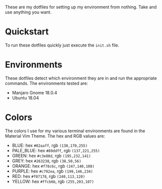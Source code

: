 These are my dotfiles for setting up my environment from nothing. Take and use anything you want.

# Quickstart

To run these dotfiles quickly just execute the `init.sh` file.

# Environments

These dotfiles detect which environment they are in and run the appropriate commands.  The environments tested are:

* Manjaro Gnome 18.0.4
* Ubuntu 18.04

# Colors

The colors I use for my various terminal environments are found in the Material Vim Theme.  The hex and RGB values are:

* BLUE: hex `#82aaff`, rgb `(130,170,255)`
* PALE_BLUE: hex `#89ddff`, rgb `(137,221,255)`
* GREEN: hex `#c3e88d`, rgb `(195,232,141)`
* GREY: hex `#263238`, rgb `(38,50,56)`
* ORANGE: hex `#f78c6c`, rgb `(247,140,108)`
* PURPLE: hex `#c792ea`, rgb `(199,146,234)`
* RED: hex `#f07178`, rgb `(240,113,120)`
* YELLOW: hex `#ffcb6b`, rgb `(255,203,107)`
